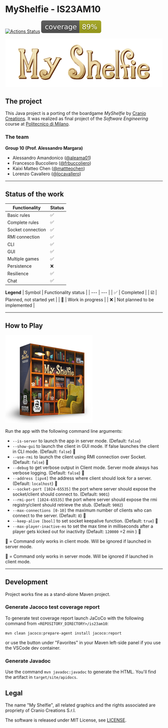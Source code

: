 # MyShelfie - IS23AM10
[![Actions Status](https://github.com/mattteochen/IS23-AM10/actions/workflows/CI.yml/badge.svg)](https://github.com/mattteochen/IS23-AM10/actions) ![Coverage](.github/badges/jacoco.svg)

![MyShelfie](.github/img/myshelfie_logo.png)

## The project
This Java project is a porting of the boardgame *MyShelfie* by [Cranio Creations](https://www.craniocreations.it/prodotto/my-shelfie). It was realized as final project of the *Software Engineering* course at [Politecnico di Milano](https://www.polimi.it). 

### The team
**Group 10 (Prof. Alessandro Margara)**
- Alessandro Amandonico ([@aleama01](https://github.com/aleama01))
- Francesco Buccoliero ([@frbuccoliero](https://github.com/frbuccoliero))
- Kaixi Matteo Chen ([@mattteochen](https://github.com/mattteochen))
- Lorenzo Cavallero ([@locavallero](https://github.com/locavallero))

---

## Status of the work
| Functionality | Status | 
| --- | --- |
| Basic rules | :white_check_mark: |
| Complete rules | :white_check_mark: |
| Socket connection | :white_check_mark: |
| RMI connection | :white_check_mark: |
| CLI | :white_check_mark: |
| GUI | :white_check_mark: |
| Multiple games | :white_check_mark: |
| Persistence | :x: |
| Resilience | :white_check_mark: |
| Chat | :white_check_mark: |

**Legend**
| Symbol | Functionality status |
| --- | --- |
| :white_check_mark: | Completed |
| :ballot_box_with_check: | Planned, not started yet | 
| :construction: | Work in progress |
| :x: | Not planned to be implemented |

---

## How to Play

![MyShelfie Box](.github/img/myshelfie_box.png)

Run the app with the following command line arguments:

- `--is-server` to launch the app in server mode. (Default: `false`)
- `--show-gui` to launch the client in GUI mode. If false launches the client in CLI mode. (Default: `false`) 🔶
- `--use-rmi` to launch the client using RMI connection over Socket. (Default: `false`) 🔶
- `--debug` to get verbose output in Client mode. Server mode always has verbose logging. (Default: `false`) 🔶
- `--address [ipv4]` the address where client should look for a server. (Default: `localhost`) 🔶
- `--socket-port [1024-65535]` the port where server should expose the socket/client should connect to. (Default: `9001`)
- `--rmi-port [1024-65535]` the port where server should expose the rmi registry/client should retrieve the stub. (Default: `9002`)
- `--max-connections [0-10]` the maximum number of clients who can connect to the server. (Default: `8`) 🔷
- `--keep-alive [bool]` to set socket keepalive function. (Default: `true`) 🔷
- `--max-player-inactive-ms` to set the max time in milliseconds after a player gets kicked out for inactivity (Default: `120000` =2 min ) 🔷

🔶 = Command only works in client mode. Will be ignored if launched in server mode.

🔷 = Command only works in server mode. Will be ignored if launched in client mode.

---

## Development
Project works fine as a stand-alone Maven project.

### Generate Jacoco test coverage report
To generate test coverage report launch JaCoCo with the following command from `<REPOSITORY_DIRECTORY>/is23am10`:
```
mvn clean jacoco:prepare-agent install jacoco:report
```
or use the button under "Favorites" in your Maven left-side panel if you use the VSCode dev container.

### Generate Javadoc 

Use the command `mvn javadoc:javadoc` to generate the HTML. You'll find the artifact in `target/site/apidocs`.

## Legal

The name "My Shelfie", all related graphics and the rights associated are propriety of Cranio Creations S.r.l.

The software is released under MIT License, see [LICENSE](LICENSE). 